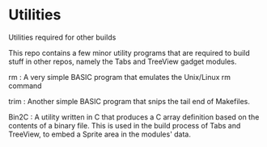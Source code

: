 # Utilities
Utilities required for other builds

This repo contains a few minor utility programs that are required to build stuff in other repos,
namely the Tabs and TreeView gadget modules.

rm : A very simple BASIC program that emulates the Unix/Linux rm command

trim : Another simple BASIC program that snips the tail end of Makefiles.

Bin2C : A utility written in C that produces a C array definition based on the contents of a binary file.
This is used in the build process of Tabs and TreeView, to embed a Sprite area in the modules' data.
